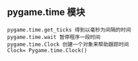 ## pygame.time 模块
```
pygame.time.get_ticks 得到以毫秒为间隔的时间
pygame.time.wait 暂停程序一段时间
pygame.time.Clock 创建一个对象来帮助跟踪时间
Clock= Pygame.time.Clock()
```
